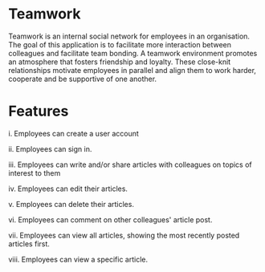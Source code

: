 # Teamwork
Teamwork is an internal social network for employees in an organisation. The goal of this application is to facilitate more interaction between colleagues and facilitate team bonding. A teamwork environment promotes an atmosphere that fosters friendship and loyalty. These close-knit relationships motivate employees in parallel and align them to work harder, cooperate and be supportive of one another.

# Features
i. Employees can create a user account

ii. Employees can sign in.

iii. Employees can write and/or share articles with colleagues on topics of interest to them

iv. Employees can edit their articles.

v. Employees can delete their articles.

vi. Employees can comment on other colleagues' article post.

vii. Employees can view all articles, showing the most recently posted articles first.

viii. Employees can view a specific article.
